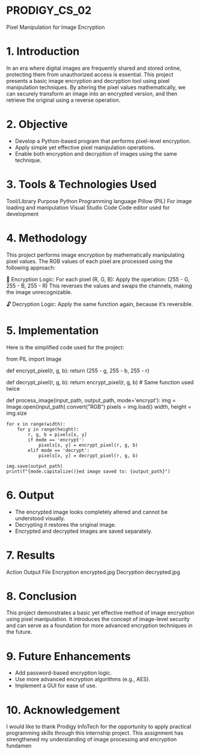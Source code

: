 # PRODIGY_CS_02
Pixel Manipulation for Image Encryption
# 1. Introduction
In an era where digital images are frequently shared and stored online, protecting them from unauthorized access is essential. This project presents a basic image encryption and decryption tool using pixel manipulation techniques. By altering the pixel values mathematically, we can securely transform an image into an encrypted version, and then retrieve the original using a reverse operation.
# 2. Objective
- Develop a Python-based program that performs pixel-level encryption.
- Apply simple yet effective pixel manipulation operations.
- Enable both encryption and decryption of images using the same technique.
# 3. Tools & Technologies Used
Tool/Library	Purpose
Python	Programming language
Pillow (PIL)	For image loading and manipulation
Visual Studio Code	Code editor used for development
# 4. Methodology
This project performs image encryption by mathematically manipulating pixel values. The RGB values of each pixel are processed using the following approach:

🔐 Encryption Logic:
For each pixel (R, G, B):
Apply the operation: (255 - G, 255 - B, 255 - R)
This reverses the values and swaps the channels, making the image unrecognizable.

🔓 Decryption Logic:
Apply the same function again, because it’s reversible.
# 5. Implementation
Here is the simplified code used for the project:

from PIL import Image

def encrypt_pixel(r, g, b):
    return (255 - g, 255 - b, 255 - r)

def decrypt_pixel(r, g, b):
    return encrypt_pixel(r, g, b)  # Same function used twice

def process_image(input_path, output_path, mode='encrypt'):
    img = Image.open(input_path).convert("RGB")
    pixels = img.load()
    width, height = img.size

    for x in range(width):
        for y in range(height):
            r, g, b = pixels[x, y]
            if mode == 'encrypt':
                pixels[x, y] = encrypt_pixel(r, g, b)
            elif mode == 'decrypt':
                pixels[x, y] = decrypt_pixel(r, g, b)

    img.save(output_path)
    print(f"{mode.capitalize()}ed image saved to: {output_path}")

# 6. Output
- The encrypted image looks completely altered and cannot be understood visually.
- Decrypting it restores the original image.
- Encrypted and decrypted images are saved separately.
# 7. Results
Action	Output File
Encryption	encrypted.jpg
Decryption	decrypted.jpg
# 8. Conclusion
This project demonstrates a basic yet effective method of image encryption using pixel manipulation. It introduces the concept of image-level security and can serve as a foundation for more advanced encryption techniques in the future.
# 9. Future Enhancements
- Add password-based encryption logic.
- Use more advanced encryption algorithms (e.g., AES).
- Implement a GUI for ease of use.
# 10. Acknowledgement
I would like to thank Prodigy InfoTech for the opportunity to apply practical programming skills through this internship project. This assignment has strengthened my understanding of image processing and encryption fundamen

